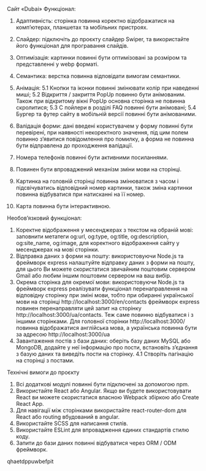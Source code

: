 Сайт «Dubai»
Функціонал:
1.	Адаптивність: сторінка повинна коректно відображатися на комп’ютерах, планшетах та мобільних пристроях.
2.	Слайдер: підключіть до проєкту слайдер Swiper, та використайте його функціонал для програвання слайдів.  
3.	Оптимізація: картинки повинні бути оптимізовані за розміром та представленні у webp форматі.
4.	Семантика:  верстка повинна відповідати вимогам семантики.
5.	Анімація: 
5.1	 Кнопки та іконки повинні змінювати колір при наведенні миші;
5.2	Відкриття / закриття PopUp повинно бути анімованим. Також при відкритому вікні PopUp  основна сторінка не повинна скролитися;
5.3	С пойлери в розділі FAQ повинні бути анімовані;
5.4	Бургер та футер сайту в мобільній версії   повинні бути анімованими.
6.	Валідація форми: дані введені користувачем у форму повинні бути перевірені, при наявності некоректного значення, під цим полем повинно з’явитися повідомлення про помилку, а форма не повинна бути відправлена до проходження валідації.
7.	Номера телефонів  повинні бути активними посиланнями.
8.	Повинен бути впроваджений механізм зміни мови на сторінці.
9.	Картинка на головній сторінці повинна змінюватися з часом і підсвічуватись відповідний номер картинки, також зміна картинки повинна відбуватися при натисканні на її номер. 
 
10.	Карта повинна бути інтерактивною.

Необов’язковий функціонал:
1.	Коректне відображення у месенджерах з текстом на обраній мові: заповнити метатеги  og:url, og:type, og:title, og:description, og:site_name, og:image, для коректного відображення сайту у месенджерах на мові сторінки.
2.	Відправка даних з форми на пошту: використовуючи Node.js та фреймворк express налаштуйте відправку даних з форми на пошту, для цього Ви можете скористатися звичайним поштовим сервером Gmail або любим іншим поштовим сервером на ваш вибір.
3.	Окрема сторінка для окремої мови: використовуючи Node.js та фреймворк express реалізувати функціонал перенаправлення на відповідну сторінку при зміні мови, тобто при обиранні української мови на сторінці http://localhost:3000/en/contacts фреймворк express повинен перенаправляти цей запит на сторінку http://localhost:3000/ua/contacts. Теж саме повинно відбуватися і з іншими сторінками. Для головної сторінки http://localhost:3000/ повинна відображатися англійська мова, а українська повинна бути за адресою http://localhost:3000/ua
4.	Завантаження постів з бази даних: оберіть базу даних MySQL або MongoDB, додайте у неї інформацію про пости, встановіть з’єднання з базую даних та виведіть пости на сторінку.
4.1	Створіть пагінацію на сторінці з постами.

Технічні вимоги до проєкту
1)	Всі додаткові модулі повинні бути підключені за допомогою npm.
2)	Використайте React або Angular. Якщо ви будете використовувати React ви можете скористатися власною Webpack збіркою або Create React App.
3)	Для навігації між сторінками використайте react-router-dom для React або routing вбудований в angular.
4)	Використайте SCSS для написання стилів.
5)	Використайте ESLint для впровадження єдиних стандартів стилю коду.
6)	Запити до бази даних повинні відбуватися через ORM / ODM фреймворк.



qhaetdppuwbefpit